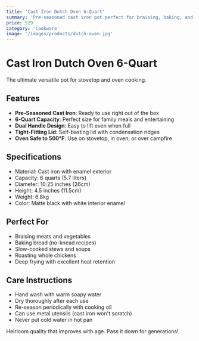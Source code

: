 ```yaml
---
title: 'Cast Iron Dutch Oven 6-Quart'
summary: 'Pre-seasoned cast iron pot perfect for braising, baking, and slow cooking'
price: 529
category: 'Cookware'
image: '/images/products/dutch-oven.jpg'
---
```


# Cast Iron Dutch Oven 6-Quart

The ultimate versatile pot for stovetop and oven cooking.

## Features

- **Pre-Seasoned Cast Iron**: Ready to use right out of the box
- **6-Quart Capacity**: Perfect size for family meals and entertaining
- **Dual Handle Design**: Easy to lift even when full
- **Tight-Fitting Lid**: Self-basting lid with condensation ridges
- **Oven Safe to 500°F**: Use on stovetop, in oven, or over campfire

## Specifications

- Material: Cast iron with enamel exterior
- Capacity: 6 quarts (5.7 liters)
- Diameter: 10.25 inches (26cm)
- Height: 4.5 inches (11.5cm)
- Weight: 6.8kg
- Color: Matte black with white interior enamel

## Perfect For

- Braising meats and vegetables
- Baking bread (no-knead recipes)
- Slow-cooked stews and soups
- Roasting whole chickens
- Deep frying with excellent heat retention

## Care Instructions

- Hand wash with warm soapy water
- Dry thoroughly after each use
- Re-season periodically with cooking oil
- Can use metal utensils (cast iron won't scratch)
- Never put cold water in hot pan

Heirloom quality that improves with age. Pass it down for generations!
